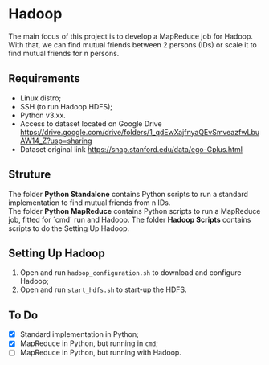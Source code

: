 # Hadoop
The main focus of this project is to develop a MapReduce job for Hadoop. With that, we can find mutual friends between 2 persons (IDs) or scale it to find mutual friends for n persons.

## Requirements
- Linux distro;
- SSH (to run Hadoop HDFS);
- Python v3.xx.
- Access to dataset located on Google Drive https://drive.google.com/drive/folders/1_qdEwXajfnyaQEvSmveazfwLbuAW14_Z?usp=sharing
- Dataset original link https://snap.stanford.edu/data/ego-Gplus.html

## Struture
The folder **Python Standalone** contains Python scripts to run a standard implementation to find mutual friends from n IDs.  
The folder **Python MapReduce** contains Python scripts to run a MapReduce job, fitted for ´cmd´ run and Hadoop.
The folder **Hadoop Scripts** contains scripts to do the Setting Up Hadoop.

## Setting Up Hadoop
1. Open and run `hadoop_configuration.sh` to download and configure Hadoop;
2. Open and run `start_hdfs.sh` to start-up the HDFS.  


## To Do
- [x] Standard implementation in Python;
- [x] MapReduce in Python, but running in `cmd`;
- [ ] MapReduce in Python, but running with Hadoop.
